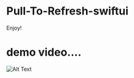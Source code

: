 # Pull-To-Refresh-swiftui

Enjoy!

#  demo video....





![Alt Text](https://j.gifs.com/2xLxj1.gif)

